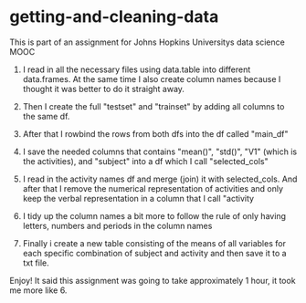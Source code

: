 # getting-and-cleaning-data
This is part of an assignment for Johns Hopkins Universitys data science MOOC

1. I read in all the necessary files using data.table into different data.frames. At the same time I also create column names because I thought it was better to do it straight away.

2. Then I create the full "testset" and "trainset" by adding all columns to the same df.

3. After that I rowbind the rows from both dfs into the df called "main_df"

4. I save the needed columns that contains "mean()", "std()", "V1" (which is the activities), and "subject" into a df which I call "selected_cols"

5. I read in the activity names df and merge (join) it with selected_cols. And after that I remove the numerical representation of activities and only keep the verbal representation in a column that I call "activity

6. I tidy up the column names a bit more to follow the rule of only having letters, numbers and periods in the column names

7. Finally i create a new table consisting of the means of all variables for each specific combination of subject and activity and then save it to a txt file.

Enjoy! It said this assignment was going to take approximately 1 hour, it took me more like 6.
